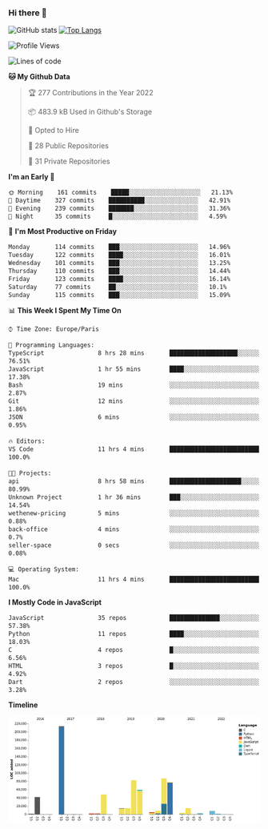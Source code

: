 ### Hi there 👋


![GitHub stats](https://github-readme-stats.vercel.app/api?username=eastkap&theme=dark&show_icons=true&count_private=true)
[![Top Langs](https://github-readme-stats.vercel.app/api/top-langs/?username=eastkap&layout=compact)](https://github.com/anuraghazra/github-readme-stats)



<!--START_SECTION:waka-->
![Profile Views](http://img.shields.io/badge/Profile%20Views-0-blue)

![Lines of code](https://img.shields.io/badge/From%20Hello%20World%20I%27ve%20Written-693228%20lines%20of%20code-blue)

**🐱 My Github Data** 

> 🏆 277 Contributions in the Year 2022
 > 
> 📦 483.9 kB Used in Github's Storage 
 > 
> 💼 Opted to Hire
 > 
> 📜 28 Public Repositories 
 > 
> 🔑 31 Private Repositories  
 > 
**I'm an Early 🐤** 

```text
🌞 Morning    161 commits    █████░░░░░░░░░░░░░░░░░░░░   21.13% 
🌆 Daytime    327 commits    ██████████░░░░░░░░░░░░░░░   42.91% 
🌃 Evening    239 commits    ███████░░░░░░░░░░░░░░░░░░   31.36% 
🌙 Night      35 commits     █░░░░░░░░░░░░░░░░░░░░░░░░   4.59%

```
📅 **I'm Most Productive on Friday** 

```text
Monday       114 commits    ███░░░░░░░░░░░░░░░░░░░░░░   14.96% 
Tuesday      122 commits    ████░░░░░░░░░░░░░░░░░░░░░   16.01% 
Wednesday    101 commits    ███░░░░░░░░░░░░░░░░░░░░░░   13.25% 
Thursday     110 commits    ███░░░░░░░░░░░░░░░░░░░░░░   14.44% 
Friday       123 commits    ████░░░░░░░░░░░░░░░░░░░░░   16.14% 
Saturday     77 commits     ██░░░░░░░░░░░░░░░░░░░░░░░   10.1% 
Sunday       115 commits    ███░░░░░░░░░░░░░░░░░░░░░░   15.09%

```


📊 **This Week I Spent My Time On** 

```text
⌚︎ Time Zone: Europe/Paris

💬 Programming Languages: 
TypeScript               8 hrs 28 mins       ███████████████████░░░░░░   76.51% 
JavaScript               1 hr 55 mins        ████░░░░░░░░░░░░░░░░░░░░░   17.38% 
Bash                     19 mins             ░░░░░░░░░░░░░░░░░░░░░░░░░   2.87% 
Git                      12 mins             ░░░░░░░░░░░░░░░░░░░░░░░░░   1.86% 
JSON                     6 mins              ░░░░░░░░░░░░░░░░░░░░░░░░░   0.95%

🔥 Editors: 
VS Code                  11 hrs 4 mins       █████████████████████████   100.0%

🐱‍💻 Projects: 
api                      8 hrs 58 mins       ████████████████████░░░░░   80.99% 
Unknown Project          1 hr 36 mins        ███░░░░░░░░░░░░░░░░░░░░░░   14.54% 
wethenew-pricing         5 mins              ░░░░░░░░░░░░░░░░░░░░░░░░░   0.88% 
back-office              4 mins              ░░░░░░░░░░░░░░░░░░░░░░░░░   0.7% 
seller-space             0 secs              ░░░░░░░░░░░░░░░░░░░░░░░░░   0.08%

💻 Operating System: 
Mac                      11 hrs 4 mins       █████████████████████████   100.0%

```

**I Mostly Code in JavaScript** 

```text
JavaScript               35 repos            ██████████████░░░░░░░░░░░   57.38% 
Python                   11 repos            ████░░░░░░░░░░░░░░░░░░░░░   18.03% 
C                        4 repos             █░░░░░░░░░░░░░░░░░░░░░░░░   6.56% 
HTML                     3 repos             █░░░░░░░░░░░░░░░░░░░░░░░░   4.92% 
Dart                     2 repos             ░░░░░░░░░░░░░░░░░░░░░░░░░   3.28%

```


**Timeline**

![Chart not found](https://raw.githubusercontent.com/Eastkap/Eastkap/main/charts/bar_graph.png) 


<!--END_SECTION:waka-->

<!--
**Eastkap/eastkap** is a ✨ _special_ ✨ repository because its `README.md` (this file) appears on your GitHub profile.

Here are some ideas to get you started:

- 🔭 I’m currently working on ...
- 🌱 I’m currently learning ...
- 👯 I’m looking to collaborate on ...
- 🤔 I’m looking for help with ...
- 💬 Ask me about ...
- 📫 How to reach me: ...
- 😄 Pronouns: ...
- ⚡ Fun fact: ...
-->
